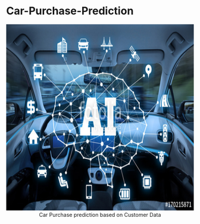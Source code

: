 <h1>Car-Purchase-Prediction</h1>
<p align=center><img src="Car AI.jpg" width="800" height="500"</p>
Car Purchase prediction based on Customer Data
